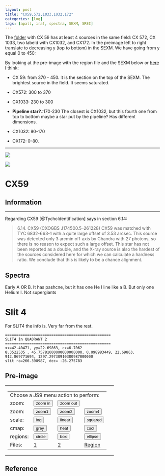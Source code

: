```yaml
---
layout: post
title: "CX59,572,1033,1032,172"
categories: [log]
tags: [apall, iraf, spectra, SEXM, SREI]
---
```



The [folder](https://vimos.manuelpm.me/cx59) with CX 59 has at least 4 sources in the same field: CX 572, CX 1033, two labeld with CX1032,  and CX172. In the preimage left to right translate to  decreasing y (top to bottom) in the SEXM. We have going from y equal 0 to 450:



By looking at the pre-image with the region file and the SEXM below or [here](https://vimos.manuelpm.me/cx59) I think:

- CX 59: from 370 - 450. It is the section on the top of the SEXM. The brightest source in the field. It seems saturated. 

-  CX572: 300 to 370

- CX1033: 230 to 300

- **Pipeline star?**.:170-230 The closest is CX1032, but this fourth one from top to bottom maybe a star put by the pipeline? Has different dimensions.

- CX1032: 80-170

- CX172: 0-80.

- - - 


![]({{site.baseurl}}/images/cx59preimage.png)

![]({{site.baseurl}}/images/cx59sexm.png)

<!--![]({{site.baseurl}}/images/aperturescx59.png)-->

# CX59

## Information



- - -

Regarding CX59 [@TychoIdentification] says in section 6.14:

> 6.14. CX59 (CXOGBS J174500.5–261228)
> CX59 was matched with TYC 6832-663-1 with a quite large
> offset of 3.53 arcsec. This source was detected only 3 arcmin
> off-axis by Chandra with 27 photons, so there is no reason to
> expect such a large offset. This star has not been reported as a
> double, and the X-ray source is also the hardest of the sources
> considered here for which we can calculate a hardness ratio. We
> conclude that this is likely to be a chance alignment.



## Spectra

Early A OR B. It has pashcne, but it has one He I line like a B. But only one Helium I. Not supergiants 

# Slit 4


For SLIT4 the info is. Very far from the rest. 

```
================================================
SLIT4 in QUADRANT 2
================================================
xx=42.40471, yy=22.69863, cx=6.7062
8.3522535 , 45.75781000000000000000, 0.098983449, 22.69863, 912.869771694, 1297.29738910380987000000
slit ra=266.308987, dec= -26.275783
```


## Pre-image


<!-- TO load at loading time -->
<table cellspacing="15">
<tr valign="bottom">
<td>
<table cellspacing="3">
<tr valign="bottom">
<td colspan="4">
Choose a JS9 menu action to perform:
</td>
</tr>


<tr valign="top">
<td>
zoom:
</td>
<td>
<button id="in" class="zoom2">zoom in</button>
</td>
<td>
<button id="out" class="zoom2">zoom out</button>
</td>
</tr>



<tr valign="top">
<td>
zoom:
</td>
<td>
<button id="z1" class="zoom">zoom1</button>
</td>
<td>
<button id="z2" class="zoom">zoom2</button>
</td>
<td>
<button id="z4" class="zoom">zoom4</button> 
</td>
</tr>

<tr valign="top">
<td>
scale:
</td>
<td>
<button id="log" class="scale">log</button> 
</td>
<td>
<button id="linear" class="scale">linear</button>
</td>
<td>
<button id="squared" class="scale">squared</button>
</td>
</tr>

<tr valign="top">
<td>
cmap:   
</td>
<td>
<button id="grey" class="color">grey</button>
</td>
<td>
<button id="heat" class="color">heat</button>
</td>
<td>
<button id="cool" class="color">cool</button>
</td>
</tr>

<tr valign="top">
<td>
regions:
</td>
<td>
<button id="circle" class="region">circle</button>
</td>
<td>
<button id="box" class="region">box</button>
</td>
<td>
<button id="ellipse" class="region">ellipse</button>
</td>
</tr>

<tr valign="top">
<td>
Files:
</td>
<td>
<a href='javascript:JS9.Load("{{site.baseurl}}/images/fits/preimagecx59.fits", {scale:"log"});'>1</a>
</td>
<td>
<a href='javascript:JS9.Load("{{site.baseurl}}/images/fits/SSEMcx59.fits", {scale:"log"});'>2</a>
</td>
<td>
<a href='javascript:JS9.LoadRegions("{{site.baseurl}}/images/regions/cx59.reg");'>Region</a>
</td>
</tr>

</table>

<td>
<div class="JS9Panner" data-width="200px" data-height="200px"></div>
</td>

</tr>
</table>

<div class="JS9"></div>
</div>
<script type="text/javascript">
var click;
if( "ontouchstart" in document.documentElement ){
  click = "touchstart";
} else {
  click = "click";
}
$(".zoom").on(click, function(evt){
  var s = $(evt.currentTarget).attr("id");
  JS9.SetZoom(s.charAt(1));
  return false;
});

$(".zoom2").on(click, function(evt){
  var s = $(evt.currentTarget).attr("id");
  var s2 = "|1"
  JS9.SetZoom(s.concat(s2));
  return false;
});

$(".scale").on(click, function(evt){
  var s = $(evt.currentTarget).attr("id");
  JS9.SetScale(s);
  return false;
});
$(".color").on(click, function(evt){
  var s = $(evt.currentTarget).attr("id");
  JS9.SetColormap(s);
  return false;
});
$(".region").on(click, function(evt){
  var s = $(evt.currentTarget).attr("id");
  JS9.AddRegions(s);
  return false;
});
JS9.Panner.HTML = "";
</script>



<script type="text/javascript">
   function downloadJSAtOnload() {
   JS9.Preload('{{site.baseurl}}/images/fits/preimagecx59.fits',{scale:'log',onload: func})
 }
  if (window.addEventListener)
      window.addEventListener("load", downloadJSAtOnload, false);
  else if (window.attachEvent)
      window.attachEvent("onload", downloadJSAtOnload);
  else window.onload = downloadJSAtOnload;
  function func() {
  JS9.SetZoom(0.3);
  JS9.LoadRegions("{{site.baseurl}}/images/regions/cx59.reg");
  JS9.SetScale('log',1000,100000);
  }
</script>

<div class="JS9Console" id="JS9Console" ></div>



## Reference 
